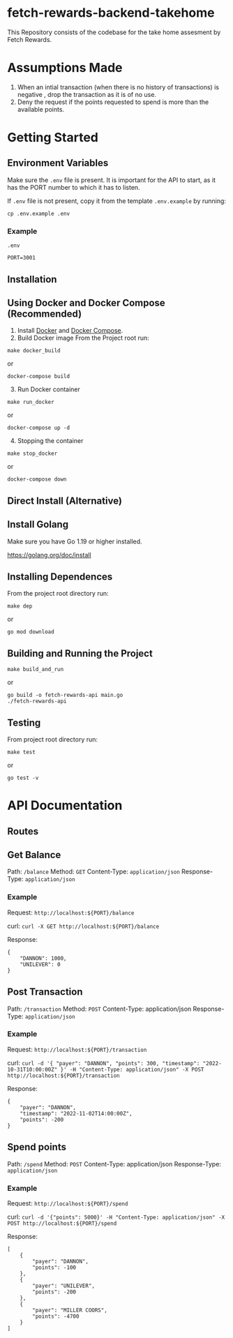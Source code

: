 # fetch-rewards-backend-takehome
This Repository consists of the codebase for the take home assesment by Fetch Rewards.

# Assumptions Made
1. When an intial transaction (when there is no history of transactions) is negative , drop the transaction as it is of no use.
2. Deny the request if the points requested to spend is more than the available points. 

# Getting Started

## Environment Variables
Make sure the `.env` file is present. It is important for the API to start, as it has the PORT number to which it has to listen.

If `.env` file is not present, copy it from the template `.env.example` by running:
```
cp .env.example .env
```

### Example
`.env`
```
PORT=3001
```
## Installation

## Using Docker and Docker Compose (Recommended)
1. Install [Docker](https://docs.docker.com/engine/install/) and [Docker Compose](https://docs.docker.com/compose/install/).
2. Build Docker image 
From the Project root run:

```
make docker_build
```
or
```
docker-compose build
```
3. Run Docker container
```
make run_docker
```
or
```
docker-compose up -d
```

4. Stopping the container
```
make stop_docker
```
or
```
docker-compose down
```

## Direct Install (Alternative)
## Install Golang

Make sure you have Go 1.19 or higher installed.

https://golang.org/doc/install

## Installing Dependences
From the project root directory run:

```
make dep
```

or

```
go mod download
```

## Building and Running the Project

```
make build_and_run
```
or
```
go build -o fetch-rewards-api main.go
./fetch-rewards-api

```

## Testing
From project root directory run:

```
make test
```

or

```
go test -v
```

# API Documentation

## Routes

## Get Balance
Path: `/balance`
Method: `GET`
Content-Type: `application/json`
Response-Type: `application/json`
### Example
Request: `http://localhost:${PORT}/balance`

curl: `curl -X GET http://localhost:${PORT}/balance`

Response:
```
{
    "DANNON": 1000,
    "UNILEVER": 0
}
```

## Post Transaction
Path: `/transaction`
Method: `POST`
Content-Type: application/json
Response-Type: `application/json`

### Example
Request: `http://localhost:${PORT}/transaction`

curl: `curl -d '{ "payer": "DANNON", "points": 300, "timestamp": "2022-10-31T10:00:00Z" }' -H "Content-Type: application/json" -X POST http://localhost:${PORT}/transaction`

Response:
```
{
	"payer": "DANNON",
	"timestamp": "2022-11-02T14:00:00Z",
	"points": -200
}
```


## Spend points
Path: `/spend`
Method: `POST`
Content-Type: application/json
Response-Type: `application/json`

### Example
Request: `http://localhost:${PORT}/spend`

curl: `curl -d '{"points": 5000}' -H "Content-Type: application/json" -X POST http://localhost:${PORT}/spend`

Response:
```
[
	{
		"payer": "DANNON",
		"points": -100
	},
	{
		"payer": "UNILEVER",
		"points": -200
	},
	{
		"payer": "MILLER COORS",
		"points": -4700
	}
]
```